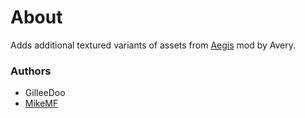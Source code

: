 # About

Adds additional textured variants of assets from [Aegis](https://steamcommunity.com/sharedfiles/filedetails/?id=949252631) mod by Avery.

### Authors

- GilleeDoo
- [MikeMF](http://github.com/MikeMF)
